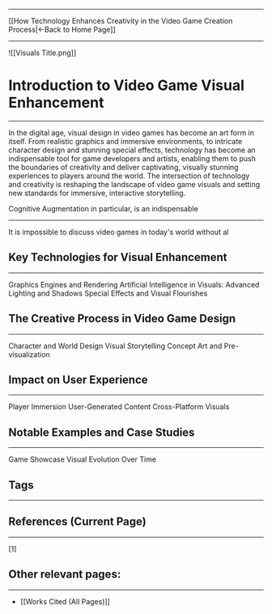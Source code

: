 ___
[[How Technology Enhances Creativity in the Video Game Creation Process|←Back to Home Page]]
____
![[Visuals Title.png]]
# Introduction to Video Game Visual Enhancement
____
In the digital age, visual design in video games has become an art form in itself. From realistic graphics and immersive environments, to intricate character design and stunning special effects, technology has become an indispensable tool for game developers and artists, enabling them to push the boundaries of creativity and deliver captivating, visually stunning experiences to players around the world. The intersection of technology and creativity is reshaping the landscape of video game visuals and setting new standards for immersive, interactive storytelling.

Cognitive Augmentation in particular, is an indispensable 

____

It is impossible to discuss video games in today's world without al
## Key Technologies for Visual Enhancement
___

Graphics Engines and Rendering
Artificial Intelligence in Visuals:
Advanced Lighting and Shadows
Special Effects and Visual Flourishes

## The Creative Process in Video Game Design
___

Character and World Design
Visual Storytelling
Concept Art and Pre-visualization
## Impact on User Experience
___

Player Immersion
User-Generated Content
Cross-Platform Visuals
## Notable Examples and Case Studies
___

Game Showcase
Visual Evolution Over Time

## Tags
_____

## References (Current Page)
____
[1] 

## Other relevant pages:
_____
- [[Works Cited (All Pages)]] 
